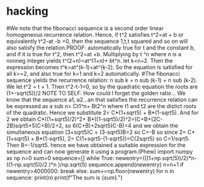 # hacking
#We note that the fibonacci sequence is a second order linear homogeneous recurrence relation. Hence, if t^2 satisfies t^2=at + b or equivalently t^2-at -b =0, then the sequence 1,t,t squared and so on will also satisfy the relation.PROOF:  automatically true for t and the constant b, and if it is true for t^2, then t^2=at +b. Multiplying by t ^n where n is a nonneg integer yields t^(2+n)=at^(1+n)+ bt^n. let k=n+2. Then the expression becomes t^k=at^(k-1)+at^(k-2). So the equation is satisfied for all k>=2, and also true for k=1 and k=2 automatically.
#The fibonacci sequence yields the recurrence relation: n sub k = n sub (k-1) + n sub (k-2). We let t^2 = t + 1. Then t^2-t-1=0, so by the quadratic equation the roots are (1+-sqrt(5))/2 NOTE TO SELF: How could I forget the golden ratio...  We know that the sequence a1, a2...an that satisfies the recurrence relation can be expressed as a sub n= Ct1^n+ Bt2^n where t1 and t2 are the distict roots of the quadratic. Hence we substitute 2= C*(1+sqrt5) + B*(1-sqrt5). And for 2 we obtain C*((1+sqrt5)/2)^2+ B*((1-sqrt5)/2)^2=(C+B+(2C-2B)sqrt5+5(C+B)/2=2, so 6(C+B)+2sqrt5(C-B)=4 and we obtain the simultaneous equation (3+sqrt5)C + (3-sqrt5)B=2 so C=-B so since 2= C*(1+sqrt5) + B*(1-sqrt5), 2= C(1+sqrt5-(1-sqrt5))=C(2sqrt5) so C=1/sqrt5. Then B=-1/sqrt5. hence we have obtained a suitable expression for the sequence and can now generate it using a program.(Phew)
import numpy as np
n=0
sum=0
sequence=[]
while True:
  newentry=(((1+np.sqrt(5))/2)*n-((1-np.sqrt(5))/2 )*n )/np.sqrt(5)
  sequence.append(newentry)
  n=n+1
  if newentry>4000000:
    break
  else:
    sum+=np.floor(newentry)
for n in sequence:
  print(n)
print(f"The sum is {sum}.")
